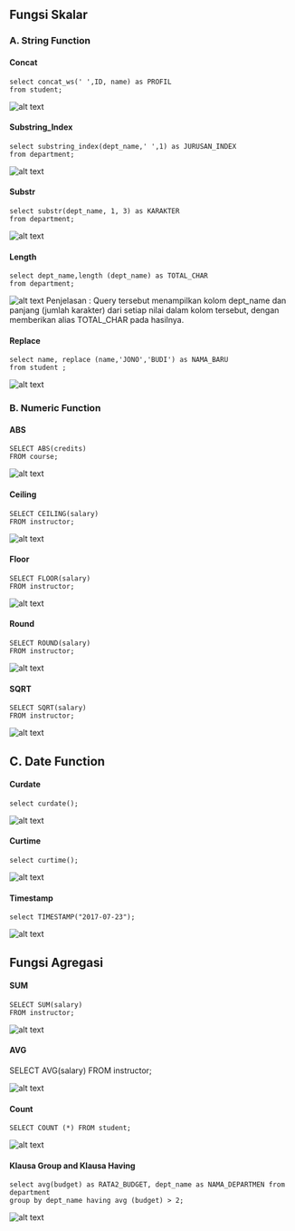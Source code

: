 ## Fungsi Skalar
### A. String Function
#### Concat

```
select concat_ws(' ',ID, name) as PROFIL
from student;
```

![alt text](https://github.com/ayudiaj/AyudiaJayanti_DBD-SQL-A/blob/main/Modul5/Screenshot/1.png)

#### Substring_Index

```
select substring_index(dept_name,' ',1) as JURUSAN_INDEX
from department;
```

![alt text](https://github.com/ayudiaj/AyudiaJayanti_DBD-SQL-A/blob/main/Modul5/Screenshot/2.png)

#### Substr

```
select substr(dept_name, 1, 3) as KARAKTER
from department;
```
![alt text](https://github.com/ayudiaj/AyudiaJayanti_DBD-SQL-A/blob/main/Modul5/Screenshot/3.png)

#### Length

```
select dept_name,length (dept_name) as TOTAL_CHAR
from department;
```

![alt text](https://github.com/ayudiaj/AyudiaJayanti_DBD-SQL-A/blob/main/Modul5/Screenshot/4.png)
Penjelasan : Query tersebut menampilkan kolom dept_name dan panjang (jumlah karakter) dari setiap nilai dalam kolom tersebut, dengan memberikan alias TOTAL_CHAR pada hasilnya.

#### Replace

```
select name, replace (name,'JONO','BUDI') as NAMA_BARU
from student ;
```

![alt text](https://github.com/ayudiaj/AyudiaJayanti_DBD-SQL-A/blob/main/Modul5/Screenshot/5.png)

### B. Numeric Function
#### ABS

```
SELECT ABS(credits)
FROM course;
```

![alt text](https://github.com/ayudiaj/AyudiaJayanti_DBD-SQL-A/blob/main/Modul5/Screenshot/6.png)


#### Ceiling

```
SELECT CEILING(salary)
FROM instructor;
```

![alt text](https://github.com/ayudiaj/AyudiaJayanti_DBD-SQL-A/blob/main/Modul5/Screenshot/7.png)

#### Floor

```
SELECT FLOOR(salary)
FROM instructor;
```

![alt text](https://github.com/ayudiaj/AyudiaJayanti_DBD-SQL-A/blob/main/Modul5/Screenshot/8.png)


#### Round
```
SELECT ROUND(salary)
FROM instructor;
```

![alt text](https://github.com/ayudiaj/AyudiaJayanti_DBD-SQL-A/blob/main/Modul5/Screenshot/9.png)


#### SQRT

```
SELECT SQRT(salary)
FROM instructor;
```

![alt text](https://github.com/ayudiaj/AyudiaJayanti_DBD-SQL-A/blob/main/Modul5/Screenshot/10.png)

## C. Date Function
#### Curdate

```
select curdate();
```

![alt text](https://github.com/ayudiaj/AyudiaJayanti_DBD-SQL-A/blob/main/Modul5/Screenshot/11.png)

#### Curtime

```
select curtime();
```

![alt text](https://github.com/ayudiaj/AyudiaJayanti_DBD-SQL-A/blob/main/Modul5/Screenshot/12.png)

#### Timestamp
```
select TIMESTAMP("2017-07-23");
```

![alt text](https://github.com/ayudiaj/AyudiaJayanti_DBD-SQL-A/blob/main/Modul5/Screenshot/13.png)

## Fungsi Agregasi
#### SUM

```
SELECT SUM(salary)
FROM instructor;
```

![alt text](https://github.com/ayudiaj/AyudiaJayanti_DBD-SQL-A/blob/main/Modul5/Screenshot/14.png)

#### AVG

SELECT AVG(salary)
FROM instructor;

![alt text](https://github.com/ayudiaj/AyudiaJayanti_DBD-SQL-A/blob/main/Modul5/Screenshot/15.png)

#### Count

```
SELECT COUNT (*) FROM student;
```

![alt text](https://github.com/ayudiaj/AyudiaJayanti_DBD-SQL-A/blob/main/Modul5/Screenshot/16.png)

#### Klausa Group and Klausa Having

```
select avg(budget) as RATA2_BUDGET, dept_name as NAMA_DEPARTMEN from department
group by dept_name having avg (budget) > 2;
```

![alt text](https://github.com/ayudiaj/AyudiaJayanti_DBD-SQL-A/blob/main/Modul5/Screenshot/17.png)
